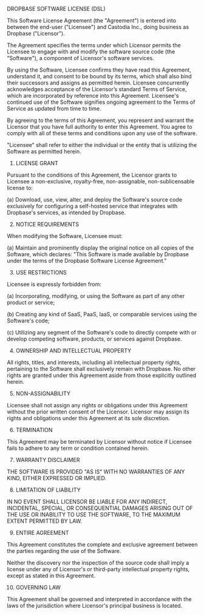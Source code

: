 DROPBASE SOFTWARE LICENSE (DSL)

This Software License Agreement (the "Agreement") is entered into between the end-user ("Licensee") and Castodia Inc., doing business as Dropbase ("Licensor").

The Agreement specifies the terms under which Licensor permits the Licensee to engage with and modify the software source code (the "Software"), a component of Licensor's software services.

By using the Software, Licensee confirms they have read this Agreement, understand it, and consent to be bound by its terms, which shall also bind their successors and assigns as permitted herein. Licensee concurrently acknowledges acceptance of the Licensor’s standard Terms of Service, which are incorporated by reference into this Agreement. Licensee's continued use of the Software signifies ongoing agreement to the Terms of Service as updated from time to time.

By agreeing to the terms of this Agreement, you represent and warrant the Licensor that you have full authority to enter this Agreement. You agree to comply with all of these terms and conditions upon any use of the software. 

"Licensee" shall refer to either the individual or the entity that is utilizing the Software as permitted herein.

1. LICENSE GRANT

Pursuant to the conditions of this Agreement, the Licensor grants to Licensee a non-exclusive, royalty-free, non-assignable, non-sublicensable license to:

(a) Download, use, view, alter, and deploy the Software's source code exclusively for configuring a self-hosted service that integrates with Dropbase's services, as intended by Dropbase.

2. NOTICE REQUIREMENTS

When modifying the Software, Licensee must:

(a) Maintain and prominently display the original notice on all copies of the Software, which declares: "This Software is made available by Dropbase under the terms of the Dropbase Software License Agreement."

3. USE RESTRICTIONS

Licensee is expressly forbidden from:

(a) Incorporating, modifying, or using the Software as part of any other product or service;

(b) Creating any kind of SaaS, PaaS, IaaS, or comparable services using the Software's code;

(c) Utilizing any segment of the Software's code to directly compete with or develop competing software, products, or services against Dropbase.

4. OWNERSHIP AND INTELLECTUAL PROPERTY

All rights, titles, and interests, including all intellectual property rights, pertaining to the Software shall exclusively remain with Dropbase. No other rights are granted under this Agreement aside from those explicitly outlined herein.

5. NON-ASSIGNABILITY

Licensee shall not assign any rights or obligations under this Agreement without the prior written consent of the Licensor. Licensor may assign its rights and obligations under this Agreement at its sole discretion.

6. TERMINATION

This Agreement may be terminated by Licensor without notice if Licensee fails to adhere to any term or condition contained herein.

7. WARRANTY DISCLAIMER

THE SOFTWARE IS PROVIDED "AS IS" WITH NO WARRANTIES OF ANY KIND, EITHER EXPRESSED OR IMPLIED.

8. LIMITATION OF LIABILITY

IN NO EVENT SHALL LICENSOR BE LIABLE FOR ANY INDIRECT, INCIDENTAL, SPECIAL, OR CONSEQUENTIAL DAMAGES ARISING OUT OF THE USE OR INABILITY TO USE THE SOFTWARE, TO THE MAXIMUM EXTENT PERMITTED BY LAW.

9. ENTIRE AGREEMENT

This Agreement constitutes the complete and exclusive agreement between the parties regarding the use of the Software.

Neither the discovery nor the inspection of the source code shall imply a license under any of Licensor's or third-party intellectual property rights, except as stated in this Agreement.

10. GOVERNING LAW

This Agreement shall be governed and interpreted in accordance with the laws of the jurisdiction where Licensor's principal business is located.


